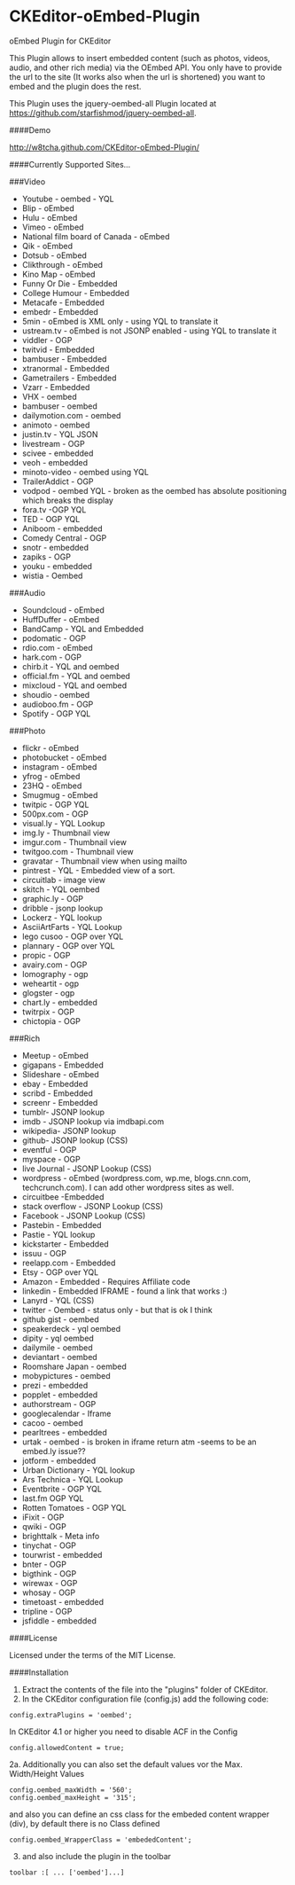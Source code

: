 CKEditor-oEmbed-Plugin
======================

oEmbed Plugin for CKEditor

This Plugin allows to insert embedded content (such as photos, videos, audio, and other rich media) via the OEmbed API. You only have to provide the url to the site (It works also when the url is shortened) you want to embed and the plugin does the rest.

This Plugin uses the jquery-oembed-all Plugin  located at https://github.com/starfishmod/jquery-oembed-all.

####Demo

http://w8tcha.github.com/CKEditor-oEmbed-Plugin/

####Currently Supported Sites...

###Video
* Youtube - oembed - YQL
* Blip - oEmbed
* Hulu - oEmbed
* Vimeo - oEmbed
* National film board of Canada - oEmbed
* Qik - oEmbed
* Dotsub - oEmbed
* Clikthrough - oEmbed
* Kino Map - oEmbed
* Funny Or Die - Embedded
* College Humour - Embedded
* Metacafe - Embedded
* embedr - Embedded
* 5min - oEmbed is XML only - using YQL to translate it
* ustream.tv - oEmbed is not JSONP enabled - using YQL to translate it
* viddler - OGP
* twitvid - Embedded
* bambuser - Embedded
* xtranormal - Embedded
* Gametrailers - Embedded
* Vzarr - Embedded
* VHX - oembed
* bambuser - oembed
* dailymotion.com - oembed
* animoto - oembed
* justin.tv - YQL JSON
* livestream - OGP
* scivee - embedded
* veoh - embedded
* minoto-video - oembed using YQL
* TrailerAddict - OGP
* vodpod - oembed YQL - broken as the oembed has absolute positioning which breaks the display
* fora.tv -OGP YQL
* TED - OGP YQL
* Aniboom - embedded
* Comedy Central - OGP
* snotr - embedded
* zapiks - OGP
* youku - embedded
* wistia - Oembed

###Audio
* Soundcloud - oEmbed
* HuffDuffer - oEmbed
* BandCamp - YQL and Embedded
* podomatic - OGP
* rdio.com - oEmbed
* hark.com - OGP
* chirb.it - YQL and oembed
* official.fm - YQL and oembed
* mixcloud - YQL and oembed
* shoudio - oembed
* audioboo.fm - OGP 
* Spotify - OGP YQL

###Photo
* flickr - oEmbed
* photobucket - oEmbed
* instagram - oEmbed
* yfrog - oEmbed
* 23HQ - oEmbed
* Smugmug - oEmbed
* twitpic - OGP YQL
* 500px.com - OGP
* visual.ly - YQL Lookup
* img.ly - Thumbnail view
* imgur.com - Thumbnail view
* twitgoo.com - Thumbnail view
* gravatar - Thumbnail view when using mailto
* pintrest - YQL - Embedded view of a sort.
* circuitlab - image view
* skitch - YQL oembed
* graphic.ly  - OGP
* dribble - jsonp lookup
* Lockerz - YQL lookup
* AsciiArtFarts - YQL Lookup
* lego cusoo - OGP over YQL
* plannary - OGP over YQL
* propic - OGP
* avairy.com - OGP
* lomography - ogp
* weheartit - ogp 
* glogster - ogp
* chart.ly - embedded
* twitrpix - OGP
* chictopia - OGP

###Rich
* Meetup - oEmbed
* gigapans - Embedded
* Slideshare - oEmbed
* ebay - Embedded
* scribd - Embedded
* screenr - Embedded
* tumblr- JSONP lookup
* imdb - JSONP lookup via imdbapi.com
* wikipedia- JSONP lookup
* github- JSONP lookup (CSS) 
* eventful - OGP
* myspace - OGP
* live Journal - JSONP Lookup (CSS)
* wordpress - oEmbed (wordpress.com, wp.me, blogs.cnn.com, techcrunch.com). I can add other wordpress sites as well.
* circuitbee -Embedded
* stack overflow - JSONP Lookup (CSS)
* Facebook - JSONP Lookup (CSS)
* Pastebin - Embedded
* Pastie - YQL lookup
* kickstarter - Embedded
* issuu - OGP
* reelapp.com - Embedded
* Etsy - OGP over YQL
* Amazon - Embedded - Requires Affiliate code
* linkedin - Embedded IFRAME - found a link that works :)
* Lanyrd - YQL (CSS)
* twitter - Oembed - status only - but that is ok I think
* github gist - oembed
* speakerdeck - yql oembed
* dipity - yql oembed
* dailymile - oembed
* deviantart - oembed
* Roomshare Japan - oembed
* mobypictures - oembed
* prezi - embedded
* popplet - embedded
* authorstream - OGP
* googlecalendar - Iframe
* cacoo - oembed
* pearltrees - embedded
* urtak - oembed - is broken in iframe return atm -seems to be an embed.ly issue??
* jotform - embedded
* Urban Dictionary - YQL lookup
* Ars Technica - YQL Lookup
* Eventbrite - OGP YQL
* last.fm OGP YQL
* Rotten Tomatoes - OGP YQL
* iFixit - OGP
* qwiki - OGP
* brighttalk - Meta info
* tinychat - OGP
* tourwrist - embedded
* bnter - OGP
* bigthink - OGP
* wirewax - OGP
* whosay - OGP
* timetoast - embedded
* tripline - OGP
* jsfiddle - embedded


####License

Licensed under the terms of the MIT License.

####Installation

 1. Extract the contents of the file into the "plugins" folder of CKEditor.
 2. In the CKEditor configuration file (config.js) add the following code:

````
config.extraPlugins = 'oembed';
````

In CKEditor 4.1 or higher you need to disable ACF in the Config

````
config.allowedContent = true;

````

2a. Additionally you can also set the default values vor the Max. Width/Height Values

````
config.oembed_maxWidth = '560';
config.oembed_maxHeight = '315';
````

and also you can define an css class for the embeded content wrapper (div), by default there is no Class defined

````
config.oembed_WrapperClass = 'embededContent';
````


3. and also include the plugin in the toolbar 

````
toolbar :[ ... ['oembed']...]
````

